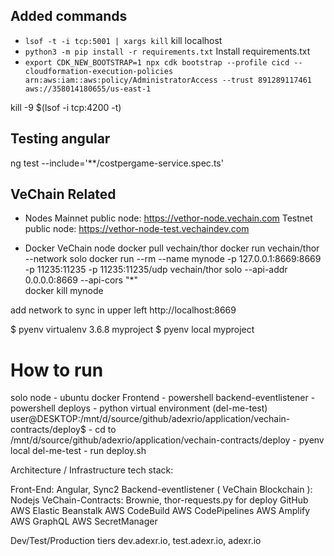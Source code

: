 ## Added commands

- `lsof -t -i tcp:5001 | xargs kill` kill localhost
- `python3 -m pip install -r requirements.txt` Install requirements.txt
- `export CDK_NEW_BOOTSTRAP=1 npx cdk bootstrap --profile cicd --cloudformation-execution-policies arn:aws:iam::aws:policy/AdministratorAccess --trust 891289117461 aws://358014180655/us-east-1`

kill -9 $(lsof -i tcp:4200 -t)

## Testing angular

ng test --include='\*\*/costpergame-service.spec.ts'

## VeChain Related

- Nodes
  Mainnet public node: https://vethor-node.vechain.com
  Testnet public node: https://vethor-node-test.vechaindev.com

- Docker VeChain node
  docker pull vechain/thor
  docker run vechain/thor --network solo
  docker run --rm --name mynode -p 127.0.0.1:8669:8669 -p 11235:11235 -p 11235:11235/udp vechain/thor solo --api-addr 0.0.0.0:8669 --api-cors "\*"  
  docker kill mynode

add network to sync in upper left
http://localhost:8669


$ pyenv virtualenv 3.6.8 myproject
$ pyenv local myproject


# How to run
solo node - ubuntu docker
Frontend - powershell
backend-eventlistener - powershell
deploys - python virtual environment (del-me-test) user@DESKTOP:/mnt/d/source/github/adexrio/application/vechain-contracts/deploy$ 
        -  cd to /mnt/d/source/github/adexrio/application/vechain-contracts/deploy
        -  pyenv local del-me-test
        -  run deploy.sh

Architecture / Infrastructure tech stack:

Front-End: Angular, Sync2
Backend-eventlistener ( VeChain Blockchain ): Nodejs
VeChain-Contracts: Brownie, thor-requests.py for deploy
GitHub
AWS Elastic Beanstalk
AWS CodeBuild
AWS CodePipelines
AWS Amplify
AWS GraphQL
AWS SecretManager

Dev/Test/Production tiers
dev.adexr.io, test.adexr.io, adexr.io

